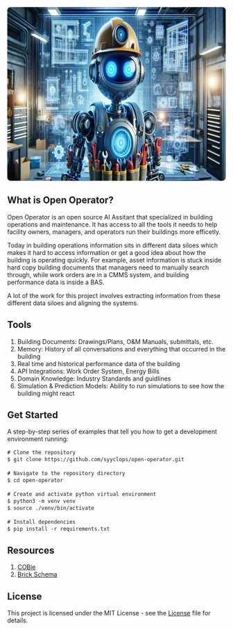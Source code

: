 <div align="center">
  <img height="400" src="./docs/images/Futuristic%20Robot%20HVAC.png" style="border-radius: 8px;"/>
</div>

## What is Open Operator?

Open Operator is an open source AI Assitant that specialized in building operations and maintenance. It has access to all the tools it needs to help facility owners, managers, and operators run their buildings more efficetly.

Today in building operations information sits in different data siloes which makes it hard to access information or get a good idea about how the building is operating quickly. For example, asset information is stuck inside hard copy building documents that managers need to manually search through, while work orders are in a CMMS system, and building performance data is inside a BAS.

A lot of the work for this project involves extracting information from these different data siloes and aligning the systems.

## Tools

1. Building Documents: Drawings/Plans, O&M Manuals, submittals, etc.
2. Memory: History of all conversations and everything that occurred in the building
3. Real time and historical performance data of the building
4. API Integrations: Work Order System, Energy Bills
5. Domain Knowledge: Industry Standards and guidlines
6. Simulation & Prediction Models: Ability to run simulations to see how the building might react

## Get Started

A step-by-step series of examples that tell you how to get a development environment running:

```
# Clone the repository
$ git clone https://github.com/syyclops/open-operator.git

# Navigate to the repository directory
$ cd open-operator

# Create and activate python virtual environment
$ python3 -m venv venv
$ source ./venv/bin/activate

# Install dependencies
$ pip install -r requirements.txt
```

## Resources

1. [COBie](https://www.thenbs.com/knowledge/what-is-cobie)
2. [Brick Schema](https://brickschema.org/)

## License

This project is licensed under the MIT License - see the [License](./LICENSE) file for details.
